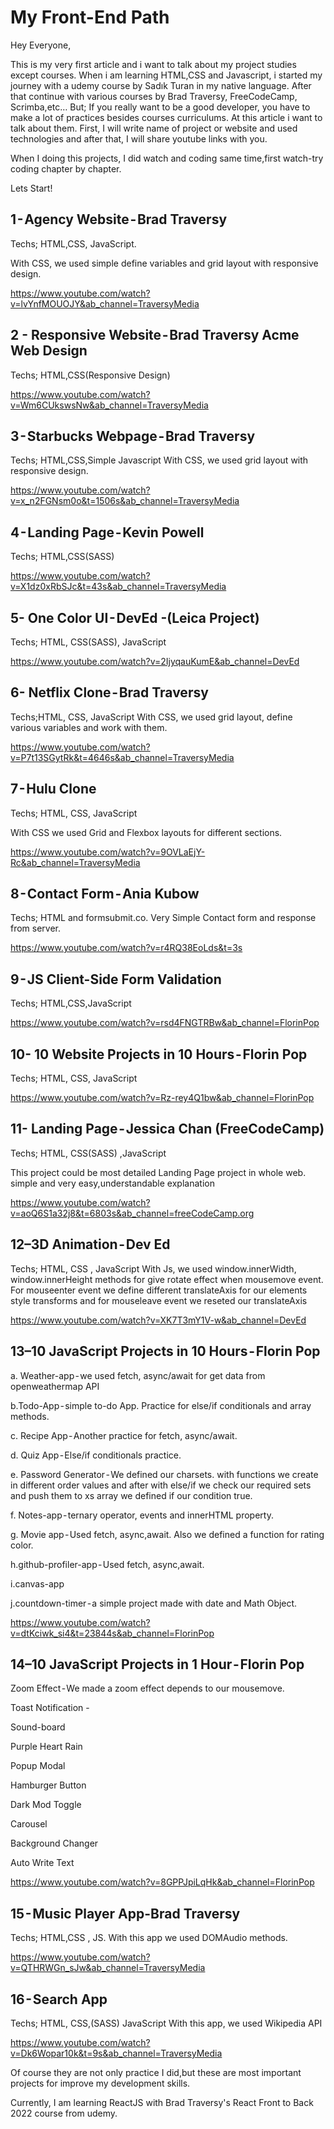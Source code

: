 # My Front-End Path

Hey Everyone,

This is my very first article and i want to talk about my project studies except courses. When i am learning HTML,CSS and Javascript, i started my journey with a udemy course by Sadık Turan in my native language. After that continue with various courses by Brad Traversy, FreeCodeCamp, Scrimba,etc… But; If you really want to be a good developer, you have to make a lot of practices besides courses curriculums. At this article i want to talk about them.
First, I will write name of project or website and used technologies and after that, I will share youtube links with you.

When I doing this projects, I did watch and coding same time,first watch-try coding chapter by chapter.

Lets Start!

## 1 - Agency Website - Brad Traversy

Techs; HTML,CSS, JavaScript.

With CSS, we used simple define variables and grid layout with responsive design.

https://www.youtube.com/watch?v=lvYnfMOUOJY&ab_channel=TraversyMedia

## 2 - Responsive Website - Brad Traversy Acme Web Design

Techs; HTML,CSS(Responsive Design)

https://www.youtube.com/watch?v=Wm6CUkswsNw&ab_channel=TraversyMedia

## 3 - Starbucks Webpage - Brad Traversy

Techs; HTML,CSS,Simple Javascript
With CSS, we used grid layout with responsive design.

https://www.youtube.com/watch?v=x_n2FGNsm0o&t=1506s&ab_channel=TraversyMedia

## 4 - Landing Page - Kevin Powell

Techs; HTML,CSS(SASS)

https://www.youtube.com/watch?v=X1dz0xRbSJc&t=43s&ab_channel=TraversyMedia

## 5- One Color UI - DevEd -(Leica Project)

Techs; HTML, CSS(SASS), JavaScript

https://www.youtube.com/watch?v=2IjyqauKumE&ab_channel=DevEd

## 6- Netflix Clone - Brad Traversy

Techs;HTML, CSS, JavaScript
With CSS, we used grid layout, define various variables and work with them.

https://www.youtube.com/watch?v=P7t13SGytRk&t=4646s&ab_channel=TraversyMedia

## 7 - Hulu Clone
Techs; HTML, CSS, JavaScript

With CSS we used Grid and Flexbox layouts for different sections.

https://www.youtube.com/watch?v=9OVLaEjY-Rc&ab_channel=TraversyMedia

## 8 - Contact Form - Ania Kubow

Techs; HTML and formsubmit.co. Very Simple Contact form and response from server.

https://www.youtube.com/watch?v=r4RQ38EoLds&t=3s

## 9 - JS Client-Side Form Validation

Techs; HTML,CSS,JavaScript

https://www.youtube.com/watch?v=rsd4FNGTRBw&ab_channel=FlorinPop

## 10- 10 Website Projects in 10 Hours - Florin Pop

Techs; HTML, CSS, JavaScript

https://www.youtube.com/watch?v=Rz-rey4Q1bw&ab_channel=FlorinPop

## 11- Landing Page - Jessica Chan (FreeCodeCamp)

Techs; HTML, CSS(SASS) ,JavaScript

This project could be most detailed Landing Page project in whole web. simple and very easy,understandable explanation

https://www.youtube.com/watch?v=aoQ6S1a32j8&t=6803s&ab_channel=freeCodeCamp.org

## 12–3D Animation - Dev Ed

Techs; HTML, CSS , JavaScript
With Js, we used window.innerWidth, window.innerHeight methods for give rotate effect when mousemove event. For mouseenter event we define different translateAxis for our elements style transforms and for mouseleave event we reseted our translateAxis

https://www.youtube.com/watch?v=XK7T3mY1V-w&ab_channel=DevEd

## 13–10 JavaScript Projects in 10 Hours - Florin Pop
a. Weather-app - we used fetch, async/await for get data from openweathermap API

b.Todo-App - simple to-do App. Practice for else/if conditionals and array methods.

c. Recipe App - Another practice for fetch, async/await.

d. Quiz App - Else/if conditionals practice.

e. Password Generator - We defined our charsets. with functions we create in different order values and after with else/if we check our required sets and push them to xs array we defined if our condition true.

f. Notes-app - ternary operator, events and innerHTML property.

g. Movie app - Used fetch, async,await. Also we defined a function for rating color.

h.github-profiler-app - Used fetch, async,await.

i.canvas-app

j.countdown-timer - a simple project made with date and Math Object.


https://www.youtube.com/watch?v=dtKciwk_si4&t=23844s&ab_channel=FlorinPop

## 14–10 JavaScript Projects in 1 Hour - Florin Pop

Zoom Effect - We made a zoom effect depends to our mousemove.

Toast Notification -

Sound-board

Purple Heart Rain

Popup Modal

Hamburger Button

Dark Mod Toggle

Carousel

Background Changer

Auto Write Text


https://www.youtube.com/watch?v=8GPPJpiLqHk&ab_channel=FlorinPop

## 15 - Music Player App-Brad Traversy

Techs; HTML,CSS , JS.
With this app we used DOMAudio methods.

https://www.youtube.com/watch?v=QTHRWGn_sJw&ab_channel=TraversyMedia

## 16 - Search App

Techs; HTML, CSS,(SASS) JavaScript
With this app, we used Wikipedia API

https://www.youtube.com/watch?v=Dk6Wopar10k&t=9s&ab_channel=TraversyMedia


Of course they are not only practice I did,but these are most important projects for improve my development skills.

Currently, I am learning ReactJS with Brad Traversy's React Front to Back 2022 course from udemy.

